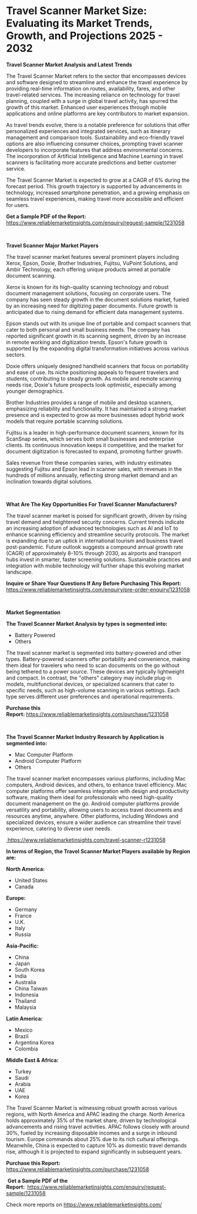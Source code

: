 <p><h1>Travel Scanner Market Size: Evaluating its Market Trends, Growth, and Projections 2025 - 2032</h1></p><p><strong>Travel Scanner Market Analysis and Latest Trends</strong></p>
<p><p>The Travel Scanner Market refers to the sector that encompasses devices and software designed to streamline and enhance the travel experience by providing real-time information on routes, availability, fares, and other travel-related services. The increasing reliance on technology for travel planning, coupled with a surge in global travel activity, has spurred the growth of this market. Enhanced user experiences through mobile applications and online platforms are key contributors to market expansion.</p><p>As travel trends evolve, there is a notable preference for solutions that offer personalized experiences and integrated services, such as itinerary management and comparison tools. Sustainability and eco-friendly travel options are also influencing consumer choices, prompting travel scanner developers to incorporate features that address environmental concerns. The incorporation of Artificial Intelligence and Machine Learning in travel scanners is facilitating more accurate predictions and better customer service.</p><p>The Travel Scanner Market is expected to grow at a CAGR of 6% during the forecast period. This growth trajectory is supported by advancements in technology, increased smartphone penetration, and a growing emphasis on seamless travel experiences, making travel more accessible and efficient for users.</p></p>
<p><strong>Get a Sample PDF of the Report:&nbsp;</strong> <a href="https://www.reliablemarketinsights.com/enquiry/request-sample/1231058?utm_campaign=2181&utm_medium=2&utm_source=Github&utm_content=ia&utm_term=11042025&utm_id=travel-scanner">https://www.reliablemarketinsights.com/enquiry/request-sample/1231058</a></p>
<p>&nbsp;</p>
<p><strong>Travel Scanner Major Market Players</strong></p>
<p><p>The travel scanner market features several prominent players including Xerox, Epson, Doxie, Brother Industries, Fujitsu, VuPoint Solutions, and Ambir Technology, each offering unique products aimed at portable document scanning.</p><p>Xerox is known for its high-quality scanning technology and robust document management solutions, focusing on corporate users. The company has seen steady growth in the document solutions market, fueled by an increasing need for digitizing paper documents. Future growth is anticipated due to rising demand for efficient data management systems.</p><p>Epson stands out with its unique line of portable and compact scanners that cater to both personal and small business needs. The company has reported significant growth in its scanning segment, driven by an increase in remote working and digitization trends. Epson's future growth is supported by the expanding digital transformation initiatives across various sectors.</p><p>Doxie offers uniquely designed handheld scanners that focus on portability and ease of use. Its niche positioning appeals to frequent travelers and students, contributing to steady growth. As mobile and remote scanning needs rise, Doxie's future prospects look optimistic, especially among younger demographics.</p><p>Brother Industries provides a range of mobile and desktop scanners, emphasizing reliability and functionality. It has maintained a strong market presence and is expected to grow as more businesses adopt hybrid work models that require portable scanning solutions.</p><p>Fujitsu is a leader in high-performance document scanners, known for its ScanSnap series, which serves both small businesses and enterprise clients. Its continuous innovation keeps it competitive, and the market for document digitization is forecasted to expand, promoting further growth.</p><p>Sales revenue from these companies varies, with industry estimates suggesting Fujitsu and Epson lead in scanner sales, with revenues in the hundreds of millions annually, reflecting strong market demand and an inclination towards digital solutions.</p></p>
<p>&nbsp;</p>
<p><strong>What Are The Key Opportunities For Travel Scanner Manufacturers?</strong></p>
<p><p>The travel scanner market is poised for significant growth, driven by rising travel demand and heightened security concerns. Current trends indicate an increasing adoption of advanced technologies such as AI and IoT to enhance scanning efficiency and streamline security protocols. The market is expanding due to an uptick in international tourism and business travel post-pandemic. Future outlook suggests a compound annual growth rate (CAGR) of approximately 8-10% through 2030, as airports and transport hubs invest in smarter, faster screening solutions. Sustainable practices and integration with mobile technology will further shape this evolving market landscape.</p></p>
<p><strong>Inquire or Share Your Questions If Any Before Purchasing This Report:</strong> <a href="https://www.reliablemarketinsights.com/enquiry/pre-order-enquiry/1231058?utm_campaign=2181&utm_medium=2&utm_source=Github&utm_content=ia&utm_term=11042025&utm_id=travel-scanner">https://www.reliablemarketinsights.com/enquiry/pre-order-enquiry/1231058</a></p>
<p>&nbsp;</p>
<p><strong>Market Segmentation</strong></p>
<p><strong>The Travel Scanner Market Analysis by types is segmented into:</strong></p>
<p><ul><li>Battery Powered</li><li>Others</li></ul></p>
<p><p>The travel scanner market is segmented into battery-powered and other types. Battery-powered scanners offer portability and convenience, making them ideal for travelers who need to scan documents on the go without being tethered to a power source. These devices are typically lightweight and compact. In contrast, the "others" category may include plug-in models, multifunctional devices, or specialized scanners that cater to specific needs, such as high-volume scanning in various settings. Each type serves different user preferences and operational requirements.</p></p>
<p><strong>Purchase this Report:&nbsp;</strong><a href="https://www.reliablemarketinsights.com/purchase/1231058?utm_campaign=2181&utm_medium=2&utm_source=Github&utm_content=ia&utm_term=11042025&utm_id=travel-scanner">https://www.reliablemarketinsights.com/purchase/1231058</a></p>
<p>&nbsp;</p>
<p><strong>The Travel Scanner Market Industry Research by Application is segmented into:</strong></p>
<p><ul><li>Mac Computer Platform</li><li>Android Computer Platform</li><li>Others</li></ul></p>
<p><p>The travel scanner market encompasses various platforms, including Mac computers, Android devices, and others, to enhance travel efficiency. Mac computer platforms offer seamless integration with design and productivity software, making them ideal for professionals who need high-quality document management on the go. Android computer platforms provide versatility and portability, allowing users to access travel documents and resources anytime, anywhere. Other platforms, including Windows and specialized devices, ensure a wider audience can streamline their travel experience, catering to diverse user needs.</p></p>
<p><a href="https://www.reliablemarketinsights.com/travel-scanner-r1231058?utm_campaign=2181&utm_medium=2&utm_source=Github&utm_content=ia&utm_term=11042025&utm_id=travel-scanner">&nbsp;https://www.reliablemarketinsights.com/travel-scanner-r1231058</a></p>
<p><strong>In terms of Region, the Travel Scanner Market Players available by Region are:</strong></p>
<p>
    <p> <strong> North America: </strong>
        <ul>
            <li>United States</li>
            <li>Canada</li>
        </ul>
        </p> 
    <p> <strong> Europe: </strong>
        <ul>
            <li>Germany</li>
            <li>France</li>
            <li>U.K.</li>
            <li>Italy</li>
            <li>Russia</li>
        </ul>
        </p> 
    <p> <strong> Asia-Pacific: </strong>
        <ul>
            <li>China</li>
            <li>Japan</li>
            <li>South Korea</li>
            <li>India</li>
            <li>Australia</li>
            <li>China Taiwan</li>
            <li>Indonesia</li>
            <li>Thailand</li>
            <li>Malaysia</li>
        </ul>
        </p> 
    <p> <strong> Latin America: </strong>
        <ul>
            <li>Mexico</li>
            <li>Brazil</li>
            <li>Argentina Korea</li>
            <li>Colombia</li>
        </ul>
        </p> 
    <p> <strong> Middle East & Africa: </strong>
        <ul>
            <li>Turkey</li>
            <li>Saudi</li>
            <li>Arabia</li>
            <li>UAE</li>
            <li>Korea</li>
        </ul>
    </p>
    </p>
<p><p>The Travel Scanner Market is witnessing robust growth across various regions, with North America and APAC leading the charge. North America holds approximately 35% of the market share, driven by technological advancements and rising travel activities. APAC follows closely with around 30%, fueled by increasing disposable incomes and a surge in inbound tourism. Europe commands about 25% due to its rich cultural offerings. Meanwhile, China is expected to capture 10% as domestic travel demands rise, although it is projected to expand significantly in subsequent years.</p></p>
<p><strong>Purchase this Report: </strong><a href="https://www.reliablemarketinsights.com/purchase/1231058?utm_campaign=2181&utm_medium=2&utm_source=Github&utm_content=ia&utm_term=11042025&utm_id=travel-scanner">https://www.reliablemarketinsights.com/purchase/1231058</a></p>
<p>&nbsp;<strong>Get a Sample PDF of the Report:&nbsp;&nbsp;</strong><a href="https://www.reliablemarketinsights.com/enquiry/request-sample/1231058?utm_campaign=2181&utm_medium=2&utm_source=Github&utm_content=ia&utm_term=11042025&utm_id=travel-scanner">https://www.reliablemarketinsights.com/enquiry/request-sample/1231058</a></p>
<p><strong></strong></p>
<p>Check more reports on <a href="https://www.reliablemarketinsights.com/?utm_campaign=2181&utm_medium=2&utm_source=Github&utm_content=ia&utm_term=11042025&utm_id=travel-scanner">https://www.reliablemarketinsights.com/</a></p>